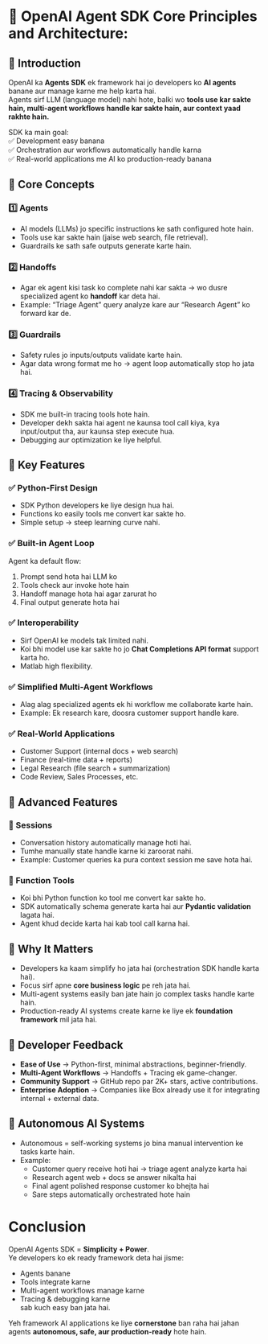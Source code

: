 # 📘 OpenAI Agent SDK Core Principles and Architecture: 
## 🔹 Introduction  
OpenAI ka **Agents SDK** ek framework hai jo developers ko **AI agents** banane aur manage karne me help karta hai.  
Agents sirf LLM (language model) nahi hote, balki wo **tools use kar sakte hain, multi-agent workflows handle kar sakte hain, aur context yaad rakhte hain.**

SDK ka main goal:  
✅ Development easy banana  
✅ Orchestration aur workflows automatically handle karna  
✅ Real-world applications me AI ko production-ready banana  


## 🔹 Core Concepts  

### 1️⃣ Agents  
- AI models (LLMs) jo specific instructions ke sath configured hote hain.  
- Tools use kar sakte hain (jaise web search, file retrieval).  
- Guardrails ke sath safe outputs generate karte hain.  

### 2️⃣ Handoffs  
- Agar ek agent kisi task ko complete nahi kar sakta → wo dusre specialized agent ko **handoff** kar deta hai.  
- Example: “Triage Agent” query analyze kare aur “Research Agent” ko forward kar de.  

### 3️⃣ Guardrails  
- Safety rules jo inputs/outputs validate karte hain.  
- Agar data wrong format me ho → agent loop automatically stop ho jata hai.  

### 4️⃣ Tracing & Observability  
- SDK me built-in tracing tools hote hain.  
- Developer dekh sakta hai agent ne kaunsa tool call kiya, kya input/output tha, aur kaunsa step execute hua.  
- Debugging aur optimization ke liye helpful.  


## 🔹 Key Features  

### ✅ Python-First Design  
- SDK Python developers ke liye design hua hai.  
- Functions ko easily tools me convert kar sakte ho.  
- Simple setup → steep learning curve nahi.  

### ✅ Built-in Agent Loop  
Agent ka default flow:  
1. Prompt send hota hai LLM ko  
2. Tools check aur invoke hote hain  
3. Handoff manage hota hai agar zarurat ho  
4. Final output generate hota hai  

### ✅ Interoperability  
- Sirf OpenAI ke models tak limited nahi.  
- Koi bhi model use kar sakte ho jo **Chat Completions API format** support karta ho.  
- Matlab high flexibility.  

### ✅ Simplified Multi-Agent Workflows  
- Alag alag specialized agents ek hi workflow me collaborate karte hain.  
- Example: Ek research kare, doosra customer support handle kare.  

### ✅ Real-World Applications  
- Customer Support (internal docs + web search)  
- Finance (real-time data + reports)  
- Legal Research (file search + summarization)  
- Code Review, Sales Processes, etc.  


## 🔹 Advanced Features  

### 🔸 Sessions  
- Conversation history automatically manage hoti hai.  
- Tumhe manually state handle karne ki zaroorat nahi.  
- Example: Customer queries ka pura context session me save hota hai.  

### 🔸 Function Tools  
- Koi bhi Python function ko tool me convert kar sakte ho.  
- SDK automatically schema generate karta hai aur **Pydantic validation** lagata hai.  
- Agent khud decide karta hai kab tool call karna hai.  


## 🔹 Why It Matters  
- Developers ka kaam simplify ho jata hai (orchestration SDK handle karta hai).  
- Focus sirf apne **core business logic** pe reh jata hai.  
- Multi-agent systems easily ban jate hain jo complex tasks handle karte hain.  
- Production-ready AI systems create karne ke liye ek **foundation framework** mil jata hai.  


## 🔹 Developer Feedback  

- **Ease of Use** → Python-first, minimal abstractions, beginner-friendly.  
- **Multi-Agent Workflows** → Handoffs + Tracing ek game-changer.  
- **Community Support** → GitHub repo par 2K+ stars, active contributions.  
- **Enterprise Adoption** → Companies like Box already use it for integrating internal + external data.  


## 🔹 Autonomous AI Systems
- Autonomous = self-working systems jo bina manual intervention ke tasks karte hain.  
- Example:  
   - Customer query receive hoti hai → triage agent analyze karta hai  
   - Research agent web + docs se answer nikalta hai  
   - Final agent polished response customer ko bhejta hai  
   - Sare steps automatically orchestrated hote hain  



#  Conclusion  
OpenAI Agents SDK = **Simplicity + Power**.  
Ye developers ko ek ready framework deta hai jisme:  
- Agents banane  
- Tools integrate karne  
- Multi-agent workflows manage karne  
- Tracing & debugging karne  
sab kuch easy ban jata hai.  

Yeh framework AI applications ke liye **cornerstone** ban raha hai jahan agents **autonomous, safe, aur production-ready** hote hain.  
